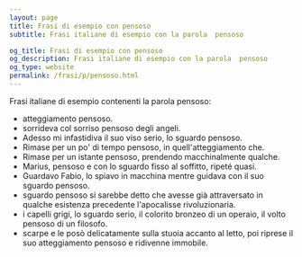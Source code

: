 ```yaml
---
layout: page
title: Frasi di esempio con pensoso 
subtitle: Frasi italiane di esempio con la parola  pensoso

og_title: Frasi di esempio con pensoso 
og_description: Frasi italiane di esempio con la parola  pensoso
og_type: website
permalink: /frasi/p/pensoso.html
---
```


Frasi italiane di esempio contenenti la parola pensoso:


- atteggiamento pensoso.
- sorrideva col sorriso pensoso degli angeli.
- Adesso mi infastidiva il suo viso serio, lo sguardo pensoso.
- Rimase per un po' di tempo pensoso, in quell'atteggiamento che.
- Rimase per un istante pensoso, prendendo macchinalmente qualche.
- Marius, pensoso e con lo sguardo fisso al soffitto, ripeté quasi.
- Guardavo Fabio, lo spiavo in macchina mentre guidava con il suo sguardo pensoso.
- sguardo pensoso si sarebbe detto che avesse già attraversato in qualche esistenza precedente l'apocalisse rivoluzionaria.
- i capelli grigi, lo sguardo serio, il colorito bronzeo di un operaio, il volto pensoso di un filosofo.
- scarpe e le posò delicatamente sulla stuoia accanto al letto, poi riprese il suo atteggiamento pensoso e ridivenne immobile.

